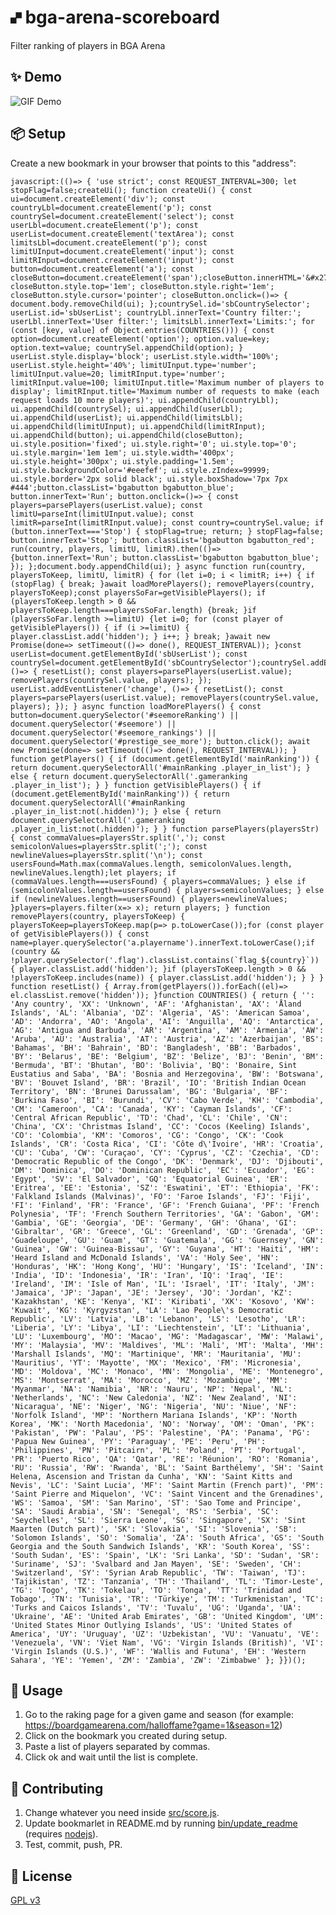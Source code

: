 # 🙾  bga-arena-scoreboard
Filter ranking of players in BGA Arena

## ✨ Demo
![GIF Demo](https://raw.githubusercontent.com/DavidEGx/bga-arena-scoreboard/main/demo.gif?token=AAIB2POYM6LBERGEGLOABBK7ALHGU)

## 📦 Setup
Create a new bookmark in your browser that points to this "address":

    javascript:(()=> { 'use strict'; const REQUEST_INTERVAL=300; let stopFlag=false;createUi(); function createUi() { const ui=document.createElement('div'); const countryLbl=document.createElement('p'); const countrySel=document.createElement('select'); const userLbl=document.createElement('p'); const userList=document.createElement('textArea'); const limitsLbl=document.createElement('p'); const limitUInput=document.createElement('input'); const limitRInput=document.createElement('input'); const button=document.createElement('a'); const closeButton=document.createElement('span');closeButton.innerHTML='&#x2716;';closeButton.style.position='absolute'; closeButton.style.top='1em'; closeButton.style.right='1em'; closeButton.style.cursor='pointer'; closeButton.onclick=()=> { document.body.removeChild(ui); };countrySel.id='sbCountrySelector'; userList.id='sbUserList'; countryLbl.innerText='Country filter:'; userLbl.innerText='User filter:'; limitsLbl.innerText='Limits:'; for (const [key, value] of Object.entries(COUNTRIES())) { const option=document.createElement('option'); option.value=key; option.text=value; countrySel.appendChild(option); } userList.style.display='block'; userList.style.width='100%'; userList.style.height='40%'; limitUInput.type='number'; limitUInput.value=20; limitRInput.type='number'; limitRInput.value=100; limitUInput.title='Maximum number of players to display'; limitRInput.title='Maximum number of requests to make (each request loads 10 more players)'; ui.appendChild(countryLbl); ui.appendChild(countrySel); ui.appendChild(userLbl); ui.appendChild(userList); ui.appendChild(limitsLbl); ui.appendChild(limitUInput); ui.appendChild(limitRInput); ui.appendChild(button); ui.appendChild(closeButton); ui.style.position='fixed'; ui.style.right='0'; ui.style.top='0'; ui.style.margin='1em 1em'; ui.style.width='400px'; ui.style.height='300px'; ui.style.padding='1.5em'; ui.style.backgroundColor='#eeefef'; ui.style.zIndex=99999; ui.style.border='2px solid black'; ui.style.boxShadow='7px 7px #444';button.classList='bgabutton bgabutton_blue'; button.innerText='Run'; button.onclick=()=> { const players=parsePlayers(userList.value); const limitU=parseInt(limitUInput.value); const limitR=parseInt(limitRInput.value); const country=countrySel.value; if (button.innerText==='Stop') { stopFlag=true; return; } stopFlag=false; button.innerText='Stop'; button.classList='bgabutton bgabutton_red'; run(country, players, limitU, limitR).then(()=> {button.innerText='Run'; button.classList='bgabutton bgabutton_blue'; }); };document.body.appendChild(ui); } async function run(country, playersToKeep, limitU, limitR) { for (let i=0; i < limitR; i++) { if (stopFlag) { break; }await loadMorePlayers(); removePlayers(country, playersToKeep);const playersSoFar=getVisiblePlayers(); if (playersToKeep.length > 0 && playersToKeep.length===playersSoFar.length) {break; }if (playersSoFar.length >=limitU) {let i=0; for (const player of getVisiblePlayers()) { if (i >=limitU) { player.classList.add('hidden'); } i++; } break; }await new Promise(done=> setTimeout(()=> done(), REQUEST_INTERVAL)); }const userList=document.getElementById('sbUserList'); const countrySel=document.getElementById('sbCountrySelector');countrySel.addEventListener('change', ()=> { resetList(); const players=parsePlayers(userList.value); removePlayers(countrySel.value, players); }); userList.addEventListener('change', ()=> { resetList(); const players=parsePlayers(userList.value); removePlayers(countrySel.value, players); }); } async function loadMorePlayers() { const button=document.querySelector('#seemoreRanking') || document.querySelector('#seemore') || document.querySelector('#seemore_rankings') || document.querySelector('#prestige_see_more'); button.click(); await new Promise(done=> setTimeout(()=> done(), REQUEST_INTERVAL)); } function getPlayers() { if (document.getElementById('mainRanking')) { return document.querySelectorAll('#mainRanking .player_in_list'); } else { return document.querySelectorAll('.gameranking .player_in_list'); } } function getVisiblePlayers() { if (document.getElementById('mainRanking')) { return document.querySelectorAll('#mainRanking .player_in_list:not(.hidden)'); } else { return document.querySelectorAll('.gameranking .player_in_list:not(.hidden)'); } } function parsePlayers(playersStr) { const commaValues=playersStr.split(','); const semicolonValues=playersStr.split(';'); const newlineValues=playersStr.split('\n'); const usersFound=Math.max(commaValues.length, semicolonValues.length, newlineValues.length);let players; if (commaValues.length===usersFound) { players=commaValues; } else if (semicolonValues.length==usersFound) { players=semicolonValues; } else if (newlineValues.length==usersFound) { players=newlineValues; }players=players.filter(x=> x); return players; } function removePlayers(country, playersToKeep) { playersToKeep=playersToKeep.map(p=> p.toLowerCase());for (const player of getVisiblePlayers()) { const name=player.querySelector('a.playername').innerText.toLowerCase();if (country && !player.querySelector('.flag').classList.contains(`flag_${country}`)) { player.classList.add('hidden'); }if (playersToKeep.length > 0 && !playersToKeep.includes(name)) { player.classList.add('hidden'); } } } function resetList() { Array.from(getPlayers()).forEach((el)=> el.classList.remove('hidden')); }function COUNTRIES() { return { '': 'Any country', 'XX': 'Unknown', 'AF': 'Afghanistan', 'AX': 'Åland Islands', 'AL': 'Albania', 'DZ': 'Algeria', 'AS': 'American Samoa', 'AD': 'Andorra', 'AO': 'Angola', 'AI': 'Anguilla', 'AQ': 'Antarctica', 'AG': 'Antigua and Barbuda', 'AR': 'Argentina', 'AM': 'Armenia', 'AW': 'Aruba', 'AU': 'Australia', 'AT': 'Austria', 'AZ': 'Azerbaijan', 'BS': 'Bahamas', 'BH': 'Bahrain', 'BD': 'Bangladesh', 'BB': 'Barbados', 'BY': 'Belarus', 'BE': 'Belgium', 'BZ': 'Belize', 'BJ': 'Benin', 'BM': 'Bermuda', 'BT': 'Bhutan', 'BO': 'Bolivia', 'BQ': 'Bonaire, Sint Eustatius and Saba', 'BA': 'Bosnia and Herzegovina', 'BW': 'Botswana', 'BV': 'Bouvet Island', 'BR': 'Brazil', 'IO': 'British Indian Ocean Territory', 'BN': 'Brunei Darussalam', 'BG': 'Bulgaria', 'BF': 'Burkina Faso', 'BI': 'Burundi', 'CV': 'Cabo Verde', 'KH': 'Cambodia', 'CM': 'Cameroon', 'CA': 'Canada', 'KY': 'Cayman Islands', 'CF': 'Central African Republic', 'TD': 'Chad', 'CL': 'Chile', 'CN': 'China', 'CX': 'Christmas Island', 'CC': 'Cocos (Keeling) Islands', 'CO': 'Colombia', 'KM': 'Comoros', 'CG': 'Congo', 'CK': 'Cook Islands', 'CR': 'Costa Rica', 'CI': 'Côte d\'Ivoire', 'HR': 'Croatia', 'CU': 'Cuba', 'CW': 'Curaçao', 'CY': 'Cyprus', 'CZ': 'Czechia', 'CD': 'Democratic Republic of the Congo', 'DK': 'Denmark', 'DJ': 'Djibouti', 'DM': 'Dominica', 'DO': 'Dominican Republic', 'EC': 'Ecuador', 'EG': 'Egypt', 'SV': 'El Salvador', 'GQ': 'Equatorial Guinea', 'ER': 'Eritrea', 'EE': 'Estonia', 'SZ': 'Eswatini', 'ET': 'Ethiopia', 'FK': 'Falkland Islands (Malvinas)', 'FO': 'Faroe Islands', 'FJ': 'Fiji', 'FI': 'Finland', 'FR': 'France', 'GF': 'French Guiana', 'PF': 'French Polynesia', 'TF': 'French Southern Territories', 'GA': 'Gabon', 'GM': 'Gambia', 'GE': 'Georgia', 'DE': 'Germany', 'GH': 'Ghana', 'GI': 'Gibraltar', 'GR': 'Greece', 'GL': 'Greenland', 'GD': 'Grenada', 'GP': 'Guadeloupe', 'GU': 'Guam', 'GT': 'Guatemala', 'GG': 'Guernsey', 'GN': 'Guinea', 'GW': 'Guinea-Bissau', 'GY': 'Guyana', 'HT': 'Haiti', 'HM': 'Heard Island and McDonald Islands', 'VA': 'Holy See', 'HN': 'Honduras', 'HK': 'Hong Kong', 'HU': 'Hungary', 'IS': 'Iceland', 'IN': 'India', 'ID': 'Indonesia', 'IR': 'Iran', 'IQ': 'Iraq', 'IE': 'Ireland', 'IM': 'Isle of Man', 'IL': 'Israel', 'IT': 'Italy', 'JM': 'Jamaica', 'JP': 'Japan', 'JE': 'Jersey', 'JO': 'Jordan', 'KZ': 'Kazakhstan', 'KE': 'Kenya', 'KI': 'Kiribati', 'XK': 'Kosovo', 'KW': 'Kuwait', 'KG': 'Kyrgyzstan', 'LA': 'Lao People\'s Democratic Republic', 'LV': 'Latvia', 'LB': 'Lebanon', 'LS': 'Lesotho', 'LR': 'Liberia', 'LY': 'Libya', 'LI': 'Liechtenstein', 'LT': 'Lithuania', 'LU': 'Luxembourg', 'MO': 'Macao', 'MG': 'Madagascar', 'MW': 'Malawi', 'MY': 'Malaysia', 'MV': 'Maldives', 'ML': 'Mali', 'MT': 'Malta', 'MH': 'Marshall Islands', 'MQ': 'Martinique', 'MR': 'Mauritania', 'MU': 'Mauritius', 'YT': 'Mayotte', 'MX': 'Mexico', 'FM': 'Micronesia', 'MD': 'Moldova', 'MC': 'Monaco', 'MN': 'Mongolia', 'ME': 'Montenegro', 'MS': 'Montserrat', 'MA': 'Morocco', 'MZ': 'Mozambique', 'MM': 'Myanmar', 'NA': 'Namibia', 'NR': 'Nauru', 'NP': 'Nepal', 'NL': 'Netherlands', 'NC': 'New Caledonia', 'NZ': 'New Zealand', 'NI': 'Nicaragua', 'NE': 'Niger', 'NG': 'Nigeria', 'NU': 'Niue', 'NF': 'Norfolk Island', 'MP': 'Northern Mariana Islands', 'KP': 'North Korea', 'MK': 'North Macedonia', 'NO': 'Norway', 'OM': 'Oman', 'PK': 'Pakistan', 'PW': 'Palau', 'PS': 'Palestine', 'PA': 'Panama', 'PG': 'Papua New Guinea', 'PY': 'Paraguay', 'PE': 'Peru', 'PH': 'Philippines', 'PN': 'Pitcairn', 'PL': 'Poland', 'PT': 'Portugal', 'PR': 'Puerto Rico', 'QA': 'Qatar', 'RE': 'Réunion', 'RO': 'Romania', 'RU': 'Russia', 'RW': 'Rwanda', 'BL': 'Saint Barthélemy', 'SH': 'Saint Helena, Ascension and Tristan da Cunha', 'KN': 'Saint Kitts and Nevis', 'LC': 'Saint Lucia', 'MF': 'Saint Martin (French part)', 'PM': 'Saint Pierre and Miquelon', 'VC': 'Saint Vincent and the Grenadines', 'WS': 'Samoa', 'SM': 'San Marino', 'ST': 'Sao Tome and Principe', 'SA': 'Saudi Arabia', 'SN': 'Senegal', 'RS': 'Serbia', 'SC': 'Seychelles', 'SL': 'Sierra Leone', 'SG': 'Singapore', 'SX': 'Sint Maarten (Dutch part)', 'SK': 'Slovakia', 'SI': 'Slovenia', 'SB': 'Solomon Islands', 'SO': 'Somalia', 'ZA': 'South Africa', 'GS': 'South Georgia and the South Sandwich Islands', 'KR': 'South Korea', 'SS': 'South Sudan', 'ES': 'Spain', 'LK': 'Sri Lanka', 'SD': 'Sudan', 'SR': 'Suriname', 'SJ': 'Svalbard and Jan Mayen', 'SE': 'Sweden', 'CH': 'Switzerland', 'SY': 'Syrian Arab Republic', 'TW': 'Taiwan', 'TJ': 'Tajikistan', 'TZ': 'Tanzania', 'TH': 'Thailand', 'TL': 'Timor-Leste', 'TG': 'Togo', 'TK': 'Tokelau', 'TO': 'Tonga', 'TT': 'Trinidad and Tobago', 'TN': 'Tunisia', 'TR': 'Türkiye', 'TM': 'Turkmenistan', 'TC': 'Turks and Caicos Islands', 'TV': 'Tuvalu', 'UG': 'Uganda', 'UA': 'Ukraine', 'AE': 'United Arab Emirates', 'GB': 'United Kingdom', 'UM': 'United States Minor Outlying Islands', 'US': 'United States of America', 'UY': 'Uruguay', 'UZ': 'Uzbekistan', 'VU': 'Vanuatu', 'VE': 'Venezuela', 'VN': 'Viet Nam', 'VG': 'Virgin Islands (British)', 'VI': 'Virgin Islands (U.S.)', 'WF': 'Wallis and Futuna', 'EH': 'Western Sahara', 'YE': 'Yemen', 'ZM': 'Zambia', 'ZW': 'Zimbabwe' }; }})();



## 🚀 Usage
1. Go to the raking page for a given game and season (for example: https://boardgamearena.com/halloffame?game=1&season=12)
2. Click on the bookmark you created during setup.
3. Paste a list of players separated by commas.
4. Click ok and wait until the list is complete.

## 👷 Contributing
1. Change whatever you need inside [src/score.js](src/score.js).
2. Update bookmarlet in README.md by running [bin/update_readme](bin/update_readme) (requires [nodejs](https://nodejs.dev/)).
3. Test, commit, push, PR.

## 📜 License
[GPL v3](https://www.gnu.org/licenses/gpl-3.0.en.html)

